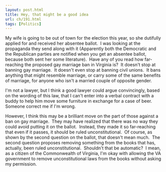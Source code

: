 ```yaml
---
layout: post.html
title: Hey, that might be a good idea
url: ch/191.html
tags: [Politics]
---
```

My wife is going to be out of town for the election this year, so she dutifully applied for and received her absentee ballot.  I was looking at the propaganda they send along with it (Apparently both the Democratic and the Republican parties are notified when you get an absentee ballot, because both sent her some literature).  Have any of you read how far-reaching the proposed gay marriage ban in Virginia is?  It doesn't stop at banning gay marriage.  It doesn't even stop at banning civil unions.  It bans anything that might resemble marriage, or carry some of the same benefits of marriage, for anyone who isn't a married couple of opposite gender.

I'm not a lawyer, but I think a good lawyer could argue convincingly, based on the wording of this law, that I can't enter into a verbal contract with a buddy to help him move some furniture in exchange for a case of beer.  Someone correct me if I'm wrong.

However, I think this may be a brilliant move on the part of those against a ban on gay marriage.  They may have realized that there was no way they could avoid putting it on the ballot.  Instead, they made it so far-reaching that even if it passes, it should be ruled unconstitutional.  Of course, as shown by the second question on the ballot, that doesn't mean much.  The second question proposes removing something from the books that has, actually, been ruled unconstitutional.  Shouldn't that be automatic?  I mean, as a citizen of the Commonwealth of Virginia, I'm okay with allowing the VA government to remove unconstitutional laws from the books without asking my permission.
